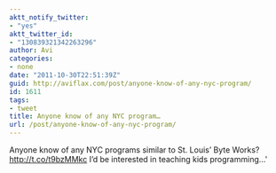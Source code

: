 ```yaml
---
aktt_notify_twitter:
- "yes"
aktt_twitter_id:
- "130839321342263296"
author: Avi
categories:
- none
date: "2011-10-30T22:51:39Z"
guid: http://aviflax.com/post/anyone-know-of-any-nyc-program/
id: 1611
tags:
- tweet
title: Anyone know of any NYC program…
url: /post/anyone-know-of-any-nyc-program/
---
```

Anyone know of any NYC programs similar to St. Louis’ Byte Works? <a href="http://t.co/t9bzMMkc" rel="nofollow">http://t.co/t9bzMMkc</a> I’d be interested in teaching kids programming…'